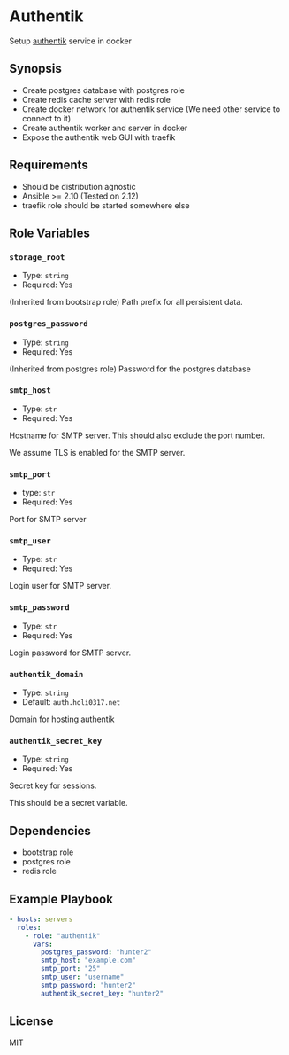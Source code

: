 # Authentik

Setup [authentik] service in docker

[authentik]: https://goauthentik.io/

## Synopsis

- Create postgres database with postgres role
- Create redis cache server with redis role
- Create docker network for authentik service (We need other service to connect to it)
- Create authentik worker and server in docker
- Expose the authentik web GUI with traefik

## Requirements

- Should be distribution agnostic
- Ansible >= 2.10 (Tested on 2.12)
- traefik role should be started somewhere else

## Role Variables

### `storage_root`

- Type: `string`
- Required: Yes

(Inherited from bootstrap role) Path prefix for all persistent data.

### `postgres_password`

- Type: `string`
- Required: Yes

(Inherited from postgres role) Password for the postgres database

### `smtp_host`

- Type: `str`
- Required: Yes

Hostname for SMTP server. This should also exclude the port number.

We assume TLS is enabled for the SMTP server.

### `smtp_port`

- type: `str`
- Required: Yes

Port for SMTP server

### `smtp_user`

- Type: `str`
- Required: Yes

Login user for SMTP server.

### `smtp_password`

- Type: `str`
- Required: Yes

Login password for SMTP server.

### `authentik_domain`

- Type: `string`
- Default: `auth.holi0317.net`

Domain for hosting authentik

### `authentik_secret_key`

- Type: `string`
- Required: Yes

Secret key for sessions.

This should be a secret variable.

## Dependencies

- bootstrap role
- postgres role
- redis role

## Example Playbook

```yaml
- hosts: servers
  roles:
    - role: "authentik"
      vars:
        postgres_password: "hunter2"
        smtp_host: "example.com"
        smtp_port: "25"
        smtp_user: "username"
        smtp_password: "hunter2"
        authentik_secret_key: "hunter2"
```

## License

MIT
